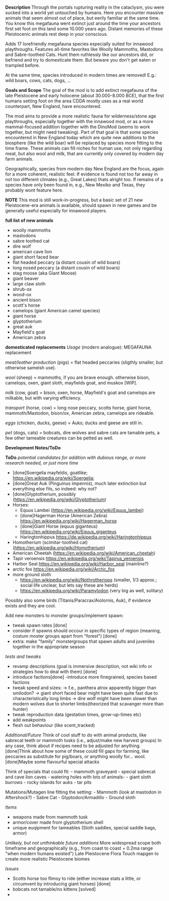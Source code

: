 **Description**
Through the portals rupturing reality in the cataclysm, you were sucked into a world yet untouched by humans. Here you encounter massive animals that seem almost out of place, but eerily familiar at the same time. You know this megafauna went extinct just around the time your ancestors first set foot on this land some 10.000 years ago. Distant memories of these Pleistocenic animals rest deep in your conscious. 

Adds 17 lorefriendly megafauna species especially suited for innawood playthroughs. Features all-time favorites like Woolly Mammoths, Mastodons and Sabre-toothed Cats. Hunt them ruthlessly like our ancestors did, or befriend and try to domesticate them. But beware you don't get eaten or trampled before.

At the same time, species introduced in modern times are removed! E.g.: wild boars, cows, cats, dogs, ... 


**Goals and Scope**
The goal of the mod is to add extinct megafauna of the late Pleistocene and early holocene (about 30.000-8.000 BCE), that the first humans setting foot on the area CDDA mostly uses as a real world counterpart, New England, have encountered.

The mod aims to provide a more realistic fauna for wilderness/stone age playthroughs, especially together with the innawood mod, or as a more mammal-focused addition together with the DinoMod (seems to work together, but might need tweaking). Part of that goal is that some species encountered in New England today which are quite new additions to the biosphere (like the wild boar) will be replaced by species more fitting to the time frame. These animals can fill niches for human use, not only regarding meat, but also wool and milk, that are currently only covered by modern day farm animals.

Geographically, species from modern day New England are the focus, again for a more coherent, realistic feel. If evidence is found not too far away in not too different climates (e.g., Great Lakes) thats alright too. If remains of a species have only been found in, e.g., New Mexiko and Texas, they probably wont feature here.

**NOTE**
This mod is still work-in-progress, but a basic set of 21 new Pleistocene-era animals is available, should spawn in new games and be generally useful especially for innawood players.

**full list of new animals**
- woolly mammoths
- mastodons
- sabre toothed cat
- dire wolf
- american cave lion
- giant short faced bear
- flat headed peccary (a distant cousin of wild boars)
- long nosed peccary (a distant cousin of wild boars)
- stag moose (aka Giant Moose)
- giant beaver
- large claw sloth
- shrub-ox
- wood-ox
- ancient bison 
- scott's horse
- camelops (giant American camel species)
- giant horse
- glyptotherium
- great auk
- Mayfield's goat
- American zebra

**domesticated replacements**
*Usage* (modern analogue): MEGAFAUNA replacement

*meat/leather production* (pigs) = flat headed peccaries (sligthly smaller, but otherwise sameish use).

*wool* (sheep) = mammoths, if you are brave enough. otherwise bison, camelops, oxen, giant sloth, mayfields goat, and muskox [WIP].

*milk* (cow, goat) = bison, oxen, horse, Mayfield's goat and camelops are milkable, but with varying efficiency.

*transport* (horse, cow) = long nose peccary, scotts horse, giant horse, mammoth/Mastodon, bison/ox, American zebra, camelops are rideable.

*eggs* (chicken, ducks, geese) = Auks; ducks and geese are still in.

*pet* (dogs, cats) = bobcats, dire wolves and sabre cats are tamable pets, a few other tameable creatures can be petted as well.


**Development Notes/ToDo**

**ToDo**
*potential candidates for addition with dubious range, or more research needed, or just more time*
- [done]Soergelia mayfeldis, goatlike; https://en.wikipedia.org/wiki/Soergelia;
- [done]Great Auk (Pinguinus impennis), much later extinction but everything else fits, so indeed: why not?
- [done]Glyptotherium, possibly (https://en.wikipedia.org/wiki/Glyptotherium)
- Horses:
    - Equus Lambei (https://en.wikipedia.org/wiki/Equus_lambei)
    - [done]Hagerman Horse (American Zebra) https://en.wikipedia.org/wiki/Hagerman_horse 
    - [done]Giant Horse (equus giganteus) https://en.wikipedia.org/wiki/Equus_giganteus 
    - Haringtonhippus https://de.wikipedia.org/wiki/Haringtonhippus 
- Homotherium (scimitar-toothed cat) (https://en.wikipedia.org/wiki/Homotherium)
- American Cheetah (https://en.wikipedia.org/wiki/American_cheetah)
- Tapir veroensis https://en.wikipedia.org/wiki/Tapirus_veroensis 
- Harbor Seal https://en.wikipedia.org/wiki/Harbor_seal (mainline?)
- arctic fox https://en.wikipedia.org/wiki/Arctic_fox 
- more ground sloth
    - https://en.wikipedia.org/wiki/Nothrotheriops (smaller, 1/3 approx.; social life unclear, but lets say these are herds)
    - https://en.wikipedia.org/wiki/Paramylodon (very big as well, solitary)


Possibly also some birds (Titanis/Paracrax/Aiolornis, Auk), if evidence exists and they are cool.

Add new monsters to monster groups/implement spawn:
- tweak spawn rates [done]
- consider if spawns should occour in specific types of region (meaning, costum moster groups apart from "forest") [done]
- extra: make "family" monstergroups that spawn adults and juveniles together in the appropriate season


*tests and tweaks*
- revamp descriptions (goal is immersive description, not wiki info or strategies how to deal with them) [done]
- introduce factions[done]
    -introduce more finegrained, species based factions
- tweak speed and sizes: 
    -> f.e., panthera atrox apparently bigger than smilodon?
    -> giant short faced bear might have been quite fast due to characteristically long limbs
    -> dire wolf might have been slower than modern wolves due to shorter limbs(theorized that scavanger more than hunter)
- tweak reproduction data (gestation times, grow-up-times etc)
- add weakpoints
- flesh out behaviour (like scent_tracked)

*Additional/Future*
Think of cool stuff to do with animal products, like sabrecat teeth or mammoth tusks (i.e., adjust/make new harvest groups)
In any case, think about if recipes need to be adjusted for anything.
[done]Think about how some of these could fill gaps for farming, like peccaries as substitute for pig/boars, or anything woolly for... wool.
[done]Maybe some flavourful special attacks

Think of specials that could fit:
    - mammoth graveyard
    - special sabrecat and cave lion caves
    - watering holes with lots of animals-
    - giant sloth burrows
    - rocky islands for auks
    - tar pits

Mutations/Mutagen line fitting the setting:
    - Mammoth (look at mastodon in Aftershock?)
    - Sabre Cat
    - Glyptodon/Armadillo
    - Ground sloth

*Items*
- weapons made from mammoth tusk
- armor/cover made from glyptotherium shell
- unique euqipment for tameables (Sloth saddles, special saddle bags, armor)


*Unlikely, but not unthinkable future additions*
More widespread scope both timeframe and geographically (e.g., from coast to coast + 0.2ma range "when modern humans existed")
Late Pleistocene Flora
Touch mapgen to create more realistic Pleistocene biomes

*Issues*
- Scotts horse too flimsy to ride (either increase stats a little, or circumvent by introducing giant horses) [done]
- bobcats not tamable/no kittens [solved]
- 